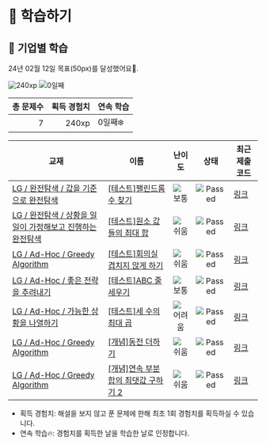 # 📖 학습하기

## 🚀 기업별 학습
24년 02월 12일 목표(50px)를 달성했어요🥳.

![240xp](https://img.shields.io/badge/EXP-240xp-%235cb85c.svg?for-the-badge)
![0일째](https://img.shields.io/badge/연속학습-0일째-%23E34F26.svg?for-the-badge)

|총 문제수|획득 경험치|연속 학습|
|---:|---:|---|
7|240xp|0일째❄️|

|교재|이름|난이도|상태|최근 제출 코드|
|---|---|:---:|:---:|---|
|[LG / 완전탐색 / 값을 기준으로 완전탐색](https://www.codetree.ai/missions?missionId=19)|[[테스트]팰린드롬 수 찾기](https://www.codetree.ai/missions/19/problems/find-the-number-of-palindrome)|![보통][medium]|![Passed][passed]|[링크](https://github.com/Hangarden/codetree-TILs/blob/main/240212/%ED%8C%B0%EB%A6%B0%EB%93%9C%EB%A1%AC%20%EC%88%98%20%EC%B0%BE%EA%B8%B0/find-the-number-of-palindrome.py)|
|[LG / 완전탐색 / 상황을 일일이 가정해보고 진행하는 완전탐색](https://www.codetree.ai/missions?missionId=19)|[[테스트]원소 값들의 최대 합](https://www.codetree.ai/missions/19/problems/maximum-sum-of-element-values)|![쉬움][easy]|![Passed][passed]|[링크](https://github.com/Hangarden/codetree-TILs/blob/main/240212/%EC%9B%90%EC%86%8C%20%EA%B0%92%EB%93%A4%EC%9D%98%20%EC%B5%9C%EB%8C%80%20%ED%95%A9/maximum-sum-of-element-values.py)|
|[LG / Ad-Hoc / Greedy Algorithm](https://www.codetree.ai/missions?missionId=19)|[[테스트]회의실 겹치지 않게 하기](https://www.codetree.ai/missions/19/problems/do-not-overlap-the-meeting-room)|![쉬움][easy]|![Passed][passed]|[링크](https://github.com/Hangarden/codetree-TILs/blob/main/240212/%ED%9A%8C%EC%9D%98%EC%8B%A4%20%EA%B2%B9%EC%B9%98%EC%A7%80%20%EC%95%8A%EA%B2%8C%20%ED%95%98%EA%B8%B0/do-not-overlap-the-meeting-room.py)|
|[LG / Ad-Hoc / 좋은 전략을 추려내기](https://www.codetree.ai/missions?missionId=19)|[[테스트]ABC 줄 세우기](https://www.codetree.ai/missions/19/problems/abc-line-up)|![보통][medium]|![Passed][passed]|[링크](https://github.com/Hangarden/codetree-TILs/blob/main/240212/ABC%20%EC%A4%84%20%EC%84%B8%EC%9A%B0%EA%B8%B0/abc-line-up.py)|
|[LG / Ad-Hoc / 가능한 상황을 나열하기](https://www.codetree.ai/missions?missionId=19)|[[테스트]세 수의 최대 곱](https://www.codetree.ai/missions/19/problems/maximum-product-of-three-numbers)|![어려움][hard]|![Passed][passed]|[링크](https://github.com/Hangarden/codetree-TILs/blob/main/240212/%EC%84%B8%20%EC%88%98%EC%9D%98%20%EC%B5%9C%EB%8C%80%20%EA%B3%B1/maximum-product-of-three-numbers.py)|
|[LG / Ad-Hoc / Greedy Algorithm](https://www.codetree.ai/missions?missionId=19)|[[개념]동전 더하기](https://www.codetree.ai/missions/19/problems/add-coins)|![쉬움][easy]|![Passed][passed]|[링크](https://github.com/Hangarden/codetree-TILs/blob/main/240212/%EB%8F%99%EC%A0%84%20%EB%8D%94%ED%95%98%EA%B8%B0/add-coins.py)|
|[LG / Ad-Hoc / Greedy Algorithm](https://www.codetree.ai/missions?missionId=19)|[[개념]연속 부분 합의 최댓값 구하기 2](https://www.codetree.ai/missions/19/problems/max-of-partial-sum-2)|![쉬움][easy]|![Passed][passed]|[링크](https://github.com/Hangarden/codetree-TILs/blob/main/240212/%EC%97%B0%EC%86%8D%20%EB%B6%80%EB%B6%84%20%ED%95%A9%EC%9D%98%20%EC%B5%9C%EB%8C%93%EA%B0%92%20%EA%B5%AC%ED%95%98%EA%B8%B0%202/max-of-partial-sum-2.py)|


* 획득 경험치: 해설을 보지 않고 푼 문제에 한해 최초 1회 경험치를 획득하실 수 있습니다.
* 연속 학습🔥: 경험치를 획득한 날을 학습한 날로 인정합니다.










[b5]: https://img.shields.io/badge/Bronze_5-%235D3E31.svg
[b4]: https://img.shields.io/badge/Bronze_4-%235D3E31.svg
[b3]: https://img.shields.io/badge/Bronze_3-%235D3E31.svg
[b2]: https://img.shields.io/badge/Bronze_2-%235D3E31.svg
[b1]: https://img.shields.io/badge/Bronze_1-%235D3E31.svg
[s5]: https://img.shields.io/badge/Silver_5-%23394960.svg
[s4]: https://img.shields.io/badge/Silver_4-%23394960.svg
[s3]: https://img.shields.io/badge/Silver_3-%23394960.svg
[s2]: https://img.shields.io/badge/Silver_2-%23394960.svg
[s1]: https://img.shields.io/badge/Silver_1-%23394960.svg
[g5]: https://img.shields.io/badge/Gold_5-%23FFC433.svg
[g4]: https://img.shields.io/badge/Gold_4-%23FFC433.svg
[g3]: https://img.shields.io/badge/Gold_3-%23FFC433.svg
[g2]: https://img.shields.io/badge/Gold_2-%23FFC433.svg
[g1]: https://img.shields.io/badge/Gold_1-%23FFC433.svg
[p5]: https://img.shields.io/badge/Platinum_5-%2376DDD8.svg
[p4]: https://img.shields.io/badge/Platinum_4-%2376DDD8.svg
[p3]: https://img.shields.io/badge/Platinum_3-%2376DDD8.svg
[p2]: https://img.shields.io/badge/Platinum_2-%2376DDD8.svg
[p1]: https://img.shields.io/badge/Platinum_1-%2376DDD8.svg
[passed]: https://img.shields.io/badge/Passed-%23009D27.svg
[failed]: https://img.shields.io/badge/Failed-%23D24D57.svg
[easy]: https://img.shields.io/badge/쉬움-%235cb85c.svg?for-the-badge
[medium]: https://img.shields.io/badge/보통-%23FFC433.svg?for-the-badge
[hard]: https://img.shields.io/badge/어려움-%23D24D57.svg?for-the-badge